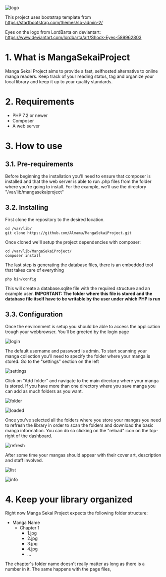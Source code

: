 ![logo](doc/img/logo.png)

This project uses bootstrap template from https://startbootstrap.com/themes/sb-admin-2/

Eyes on the logo from LordBarta on deviantart: https://www.deviantart.com/lordbarta/art/Shock-Eyes-589962803

# 1. What is MangaSekaiProject
Manga Sekai Project aims to provide a fast, selfhosted alternative to online manga readers. Keep track of your reading status, tag and organize your local library and keep it up to your quality standards.

# 2. Requirements
- PHP 7.2 or newer
- Composer
- A web server

# 3. How to use
## 3.1. Pre-requirements
Before beginning the installation you'll need to ensure that composer is installed and that the web server is able to run .php files from the folder where you're going to install. For the example, we'll use the directory "/var/lib/mangasekaiproject"

## 3.2. Installing
First clone the repository to the desired location.
```
cd /var/lib/
git clone https://github.com/Almamu/MangaSekaiProject.git
```
Once cloned we'll setup the project dependencies with composer:
```
cd /var/lib/MangaSekaiProject/
composer install
```
The last step is generating the database files, there is an embedded tool that takes care of everything
```
php bin/config
```
This will create a database.sqlite file with the required structure and an example user.
**IMPORTANT: The folder where this file is stored and the database file itself have to be writable by the user under which PHP is run**

## 3.3. Configuration
Once the environment is setup you should be able to access the application trough your webbrowser. You'll be greeted by the login page

![login](doc/img/login.png) 

The default username and password is admin.
To start scanning your manga collection you'll need to specify the folder where your manga is stored. Go to the "settings" section on the left

![settings](doc/img/folder-settings.png)

Click on "Add folder" and navigate to the main directory where your manga is stored. If you have more than one directory where you save manga you can add as much folders as you want.

![folder](doc/img/manga-folders.png)

![loaded](doc/img/folder-settings-loaded.png)

Once you've selected all the folders where you store your mangas you need to refresh the library in order to scan the folders and download the basic manga information. You can do so clicking on the "reload" icon on the top-right of the dashboard.

![refresh](doc/img/manga-refresh.png)

After some time your mangas should appear with their cover art, description and staff involved.

![list](doc/img/manga-list.png)

![info](doc/img/manga-info.png)

# 4. Keep your library organized
Right now Manga Sekai Project expects the following folder structure:
- Manga Name
    - Chapter 1
        - 1.jpg 
        - 2.jpg
        - 3.jpg
        - 4.jpg
        - ...
        
The chapter's folder name doesn't really matter as long as there is a number in it. The same happens with the page files,